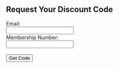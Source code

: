 <html>
<head>
  <title>Get Discount Code</title>
</head>
<body>
  <h2>Request Your Discount Code</h2>
  <form id="discountForm">
    <label>Email:</label><br />
    <input type="email" id="email" required /><br />
    <label>Membership Number:</label><br />
    <input type="text" id="membershipNumber" required /><br /><br />
    <button type="submit">Get Code</button>
  </form>
  <p id="result"></p>

  <script>
    document.getElementById("discountForm").addEventListener("submit", async function(e) {
      e.preventDefault();
      const email = document.getElementById("email").value;
      const membershipNumber = document.getElementById("membershipNumber").value;
      const response = await fetch("https://script.google.com/macros/s/AKfycbx0aVjFpstK12xbEko3Lf_8LIhJnBlS5hwryRibpzBr38RApb7g6hlhtv3AlaAZUeg8xQ/exec", {
        method: "POST",
        headers: { "Content-Type": "application/json" },
        body: JSON.stringify({ email, membershipNumber })
      });
      const result = await response.json();
      document.getElementById("result").innerText = result.discount_code
        ? `Your discount code: ${result.discount_code}`
        : `Error: ${result.error}`;
    });
  </script>
</body>
</html>
